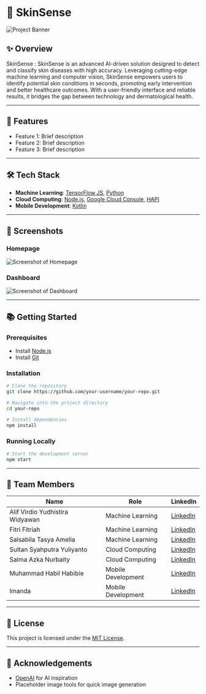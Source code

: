 # 📌 SkinSense

![Project Banner](https://via.placeholder.com/1200x400.png?text=Project+Banner+Goes+Here)

## ✨ Overview
SkinSense : SkinSense is an advanced AI-driven solution designed to detect and classify skin diseases with high accuracy. Leveraging cutting-edge machine learning and computer vision, SkinSense empowers users to identify potential skin conditions in seconds, promoting early intervention and better healthcare outcomes. With a user-friendly interface and reliable results, it bridges the gap between technology and dermatological health.

---

## 🚀 Features
- Feature 1: Brief description
- Feature 2: Brief description
- Feature 3: Brief description

---

## 🛠️ Tech Stack
- **Machine Learning**: [TensorFlow JS](https://www.tensorflow.org/), [Python](https://www.python.org/)
- **Cloud Computing**: [Node.js](https://nodejs.org/), [Google Cloud Console](https://expressjs.com/), [HAPI](https://hapi.dev/)
- **Mobile Development**: [Kotlin](https://kotlinlang.org/)

---

## 📸 Screenshots
### Homepage
![Screenshot of Homepage](https://via.placeholder.com/800x400.png?text=Homepage+Screenshot)

### Dashboard
![Screenshot of Dashboard](https://via.placeholder.com/800x400.png?text=Dashboard+Screenshot)

---

## 📚 Getting Started

### Prerequisites
- Install [Node.js](https://nodejs.org/)
- Install [Git](https://git-scm.com/)

### Installation
```bash
# Clone the repository
git clone https://github.com/your-username/your-repo.git

# Navigate into the project directory
cd your-repo

# Install dependencies
npm install
```

### Running Locally
```bash
# Start the development server
npm start
```

---

## 👥 Team Members
| Name             | Role                 | LinkedIn                                       |
|------------------|----------------------|------------------------------------------------|
| Alif Virdio Yudhistira Widyawan         | Machine Learning               | [LinkedIn](https://linkedin.com/in/member1)    |
| Fitri Fitriah         |       Machine Learning         | [LinkedIn](https://linkedin.com/in/member2)    |
| Salsabila Tasya Amelia         | Machine Learning             | [LinkedIn](https://linkedin.com/in/member3)    |
| Sultan Syahputra Yuliyanto         | Cloud Computing               | [LinkedIn](https://linkedin.com/in/member4)    |
| Salma Azka Nurbaity         | Cloud Computing               | [LinkedIn](https://linkedin.com/in/member5)    |
| Muhammad Habil Habibie         | Mobile Development               | [LinkedIn](https://linkedin.com/in/member6)    |
| Imanda         | Mobile Development            | [LinkedIn](https://linkedin.com/in/member7)    |

---

## 📄 License
This project is licensed under the [MIT License](LICENSE).

---

## 🌟 Acknowledgements
- [OpenAI](https://openai.com/) for AI inspiration
- Placeholder image tools for quick image generation
